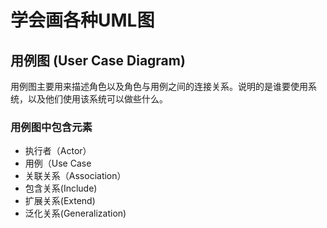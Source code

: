# 学会画各种UML图

## 用例图 (User Case Diagram)
用例图主要用来描述角色以及角色与用例之间的连接关系。说明的是谁要使用系统，以及他们使用该系统可以做些什么。
### 用例图中包含元素
+ 执行者（Actor）
+ 用例（Use Case
+ 关联关系（Association）
+ 包含关系(Include)
+ 扩展关系(Extend)
+ 泛化关系(Generalization)

